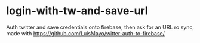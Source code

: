 # login-with-tw-and-save-url
Auth twitter and save credentials onto firebase, then ask for an URL ro sync, made with https://github.com/LuisMayo/witter-auth-to-firebase/
